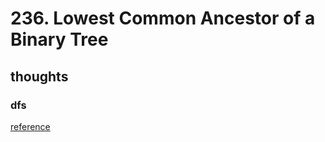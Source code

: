 # 236. Lowest Common Ancestor of a Binary Tree

## thoughts

### dfs

[reference](235.%20Lowest%20Common%20Ancestor%20of%20a%20Binary%20Search%20Tree.md#solution-2---dfs) 